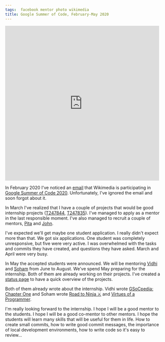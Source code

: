 ```yaml
---
tags:  facebook mentor photo wikimedia
title: Google Summer of Code, February-May 2020
---
```

<iframe src="https://www.facebook.com/plugins/post.php?href=https%3A%2F%2Fwww.facebook.com%2Fphoto.php%3Ffbid%3D10158432619367290%26set%3Da.10158432619277290%26type%3D3&width=500" width="500" height="502" style="border:none;overflow:hidden" scrolling="no" frameborder="0" allowTransparency="true" allow="encrypted-media"></iframe>

In February 2020 I've noticed an [email](https://lists.wikimedia.org/pipermail/wikitech-l/2020-February/093062.html) that Wikimedia is participating in [Google Summer of Code 2020](https://www.mediawiki.org/wiki/Google_Summer_of_Code/2020). Unfortunately, I've ignored the email and soon forgot about it.

In March I've realized that I have a couple of projects that would be good internship projects ([T247844](https://phabricator.wikimedia.org/T247844), [T247835](https://phabricator.wikimedia.org/T247835)). I've managed to apply as a mentor in the last responsible moment. I've also managed to recruit a couple of mentors, [Pita](https://www.mediawiki.org/wiki/User:JPita_(WMF)) and [John](https://www.mediawiki.org/wiki/User:JBolorinos_(WMF)).

I've expected we'll get maybe one student application. I really didn't expect more than that. We got six applications. One student was completely unresponsive, but five were very active. I was overwhelmed with the tasks and commits they have created, and questions they have asked. March and April were very busy.

In May the accepted students were announced. We will be mentoring [Vidhi](https://vidhi-mody.netlify.app/) and [Soham](https://www.sohamp.dev/) from June to August. We've spend May preparing for the internship. Both of them are already working on their projects. I've created a [status page](https://www.mediawiki.org/wiki/Google_Summer_of_Code/2020/WebdriverIO) to have a quick overview of the projects.

Both of them already wrote about the internship. Vidhi wrote [GSoCpedia: Chapter One](https://vidhi-mody.netlify.app/blog/2020-05-17-gsocpedia-chapter-one/) and Soham wrote [Road to Ninja ⚔️](https://www.sohamp.dev/blog/2020-05-19-road-to-ninja/) and [Virtues of a Programmer](https://www.sohamp.dev/blog/2020-05-29-virtues-of-a-programmer/).

I'm really looking forward to the internship. I hope I will be a good mentor to the students. I hope I will be a good co-mentor to other mentors. I hope the students will learn many skills that will be useful for them in life. How to create small commits, how to write good commit messages, the importance of local development environments, how to write code so it's easy to review...
